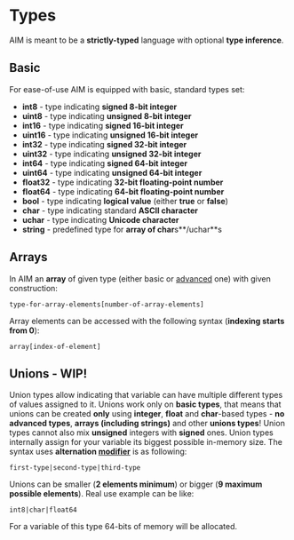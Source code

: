 # Types

AIM is meant to be a **strictly-typed** language with optional **type inference**. 

## Basic

For ease-of-use AIM is equipped with basic, standard types set:

* **int8** - type indicating **signed 8-bit integer**
* **uint8** - type indicating **unsigned 8-bit integer**
* **int16** - type indicating **signed 16-bit integer**
* **uint16** - type indicating **unsigned 16-bit integer**
* **int32** - type indicating **signed 32-bit integer**
* **uint32** - type indicating **unsigned 32-bit integer**
* **int64** - type indicating **signed 64-bit integer**
* **uint64** - type indicating **unsigned 64-bit integer**
* **float32** - type indicating **32-bit floating-point number**
* **float64** - type indicating **64-bit floating-point number**
* **bool** - type indicating **logical value** (either **true** or **false**)
* **char** - type indicating standard **ASCII character**
* **uchar** - type indicating **Unicode character**
* **string** - predefined type for **array of char**s**/uchar**s

## Arrays

In AIM an **array** of given type (either basic or [advanced](./advancedtypes.md) one) with given construction:

`type-for-array-elements[number-of-array-elements]`

Array elements can be accessed with the following syntax (**indexing starts from 0**):

`array[index-of-element]`

## Unions - WIP!

Union types allow indicating that variable can have multiple different types of values assigned to it. Unions work only on **basic types**, that means that unions can be created **only** using **integer**, **float** and **char**-based types - **no advanced types**, **arrays (including strings)** and other **unions types**! Union types cannot also mix **unsigned** integers with **signed** ones. Union types internally assign for your variable its biggest possible in-memory size. The syntax uses **alternation [modifier](./modifiers.md)** is as following:

`first-type|second-type|third-type`

Unions can be smaller (**2 elements minimum**) or bigger (**9 maximum possible elements**). Real use example can be like:

`int8|char|float64`

For a variable of this type 64-bits of memory will be allocated.